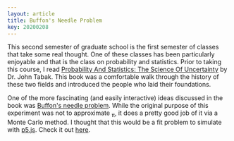 ```yaml
---
layout: article
title: Buffon's Needle Problem
key: 20200208
---
```


This second semester of graduate school is the first semester of classes that take some real thought. One of these classes has been particularly enjoyable and that is the class on probability and statistics. Prior to taking this course, I read [Probability And Statistics: The Science Of Uncertainty](https://www.amazon.com/Probability-Statistics-Science-Uncertainty-Mathematics/dp/0816062315) by Dr. John Tabak. This book was a comfortable walk through the history of these two fields and introduced the people who laid their foundations. 

One of the more fascinating (and easily interactive) ideas discussed in the book was [Buffon's needle problem](https://en.wikipedia.org/wiki/Buffon%27s_needle_problem). While the original purpose of this experiment was not to approximate <sub>&pi;</sub>, it does a pretty good job of it via a Monte Carlo method. I thought that this would be a fit problem to simulate with [p5.js](https://www.p5js.org). Check it out [here](https://bweedop.github.io/buffons-needle). 
